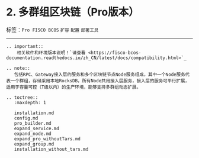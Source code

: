 # 2. 多群组区块链（Pro版本）


标签：``Pro FISCO BCOS`` ``扩容`` ``配置`` ``部署工具``

------------

```eval_rst
.. important::
    相关软件和环境版本说明！`请查看 <https://fisco-bcos-documentation.readthedocs.io/zh_CN/latest/docs/compatibility.html>`_
```

```eval_rst
.. note::
   包括RPC、Gateway接入层的服务和多个区块链节点Node服务组成，其中一个Node服务代表一个群组，存储采用本地RocksDB，所有Node共用接入层服务，接入层的服务可平行扩展，适用于容量可控（T级以内）的生产环境，能够支持多群组动态扩展。
```

```eval_rst
.. toctree::
   :maxdepth: 1

   installation.md
   config.md
   pro_builder.md
   expand_service.md
   expand_node.md
   expand_pro_withoutTars.md
   expand_group.md
   installation_without_tars.md
```
